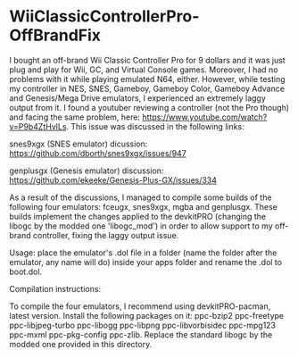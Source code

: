 # WiiClassicControllerPro-OffBrandFix
I bought an off-brand Wii Classic Controller Pro for 9 dollars and it was just plug and play for Wii, GC, and Virtual Console games. Moreover, I had no problems with it while playing emulated N64, either. However, while testing my controller in NES, SNES, Gameboy, Gameboy Color, Gameboy Advance and Genesis/Mega Drive emulators, I experienced an extremely laggy output from it. I found a youtuber reviewing a controller (not the Pro though) and facing the same problem, here: https://www.youtube.com/watch?v=P9b4ZtHvlLs.
This issue was discussed in the following links:

snes9xgx (SNES emulator) dicussion:
https://github.com/dborth/snes9xgx/issues/947

genplusgx (Genesis emulator) discussion:
https://github.com/ekeeke/Genesis-Plus-GX/issues/334

As a result of the discussions, I managed to compile some builds of the following four emulators: fceugx, snes9xgx, mgba and genplusgx. These builds implement the changes applied to the devkitPRO (changing the libogc by the modded one 'libogc_mod') in order to allow support to my off-brand controller, fixing the laggy output issue.

Usage: place the emulator's .dol file in a folder (name the folder after the emulator, any name will do) inside your apps folder and rename the .dol to boot.dol.

Compilation instructions:

To compile the four emulators, I recommend using devkitPRO-pacman, latest version. Install the following packages on it: ppc-bzip2 ppc-freetype ppc-libjpeg-turbo ppc-libogg ppc-libpng ppc-libvorbisidec ppc-mpg123 ppc-mxml ppc-pkg-config ppc-zlib. Replace the standard libogc by the modded one provided in this directory.
